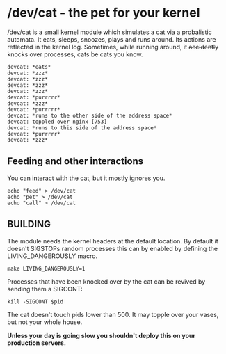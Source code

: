 # /dev/cat - the pet for your kernel


/dev/cat is a small kernel module which simulates a cat via a probalistic automata.
It eats, sleeps, snoozes, plays and runs around. Its actions are reflected in the kernel log.
Sometimes, while running around, it ~~accidently~~ knocks over processes, cats be cats you know.

	devcat: *eats*
	devcat: *zzz*
	devcat: *zzz*
	devcat: *zzz*
	devcat: *zzz*
	devcat: *purrrrr*
	devcat: *zzz*
	devcat: *purrrrr*
	devcat: *runs to the other side of the address space*
	devcat: toppled over nginx [753]
	devcat: *runs to this side of the address space*
	devcat: *purrrrr*
	devcat: *zzz*

## Feeding and other interactions
You can interact with the cat, but it mostly ignores you.

    echo "feed" > /dev/cat
	echo "pet" > /dev/cat
	echo "call" > /dev/cat


## BUILDING
The module needs the kernel headers at the default location. By default it doesn't SIGSTOPs random
processes this can by enabled by defining the LIVING_DANGEROUSLY macro.

	make LIVING_DANGEROUSLY=1


Processes that have been knocked over by the cat can be revived by sending them a SIGCONT:

	kill -SIGCONT $pid

The cat doesn't touch pids lower than 500. It may topple over your vases, but not your whole house.

**Unless your day is going slow you shouldn't deploy this on your production servers.**

